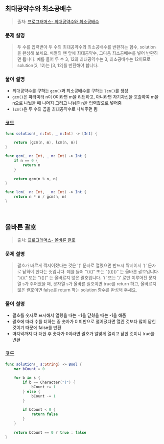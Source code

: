 ## 최대공약수와 최소공배수

> 출처: [프로그래머스- 최대공약수와 최소공배수](https://school.programmers.co.kr/learn/courses/30/lessons/12940)

### 문제 설명
> 두 수를 입력받아 두 수의 최대공약수와 최소공배수를 반환하는 함수, solution을 완성해 보세요. 배열의 맨 앞에 최대공약수, 그다음 최소공배수를 넣어 반환하면 됩니다. 예를 들어 두 수 3, 12의 최대공약수는 3, 최소공배수는 12이므로 solution(3, 12)는 [3, 12]를 반환해야 합니다.

### 풀이 설명
- 최대공약수를 구하는 `gcm()`과 최소공배수를 구하는 `lcm()`를 생성
- `gcm()`은 파라미터 n이 0이라면 m을 리턴하고, 아니라면 자기자신을 호출하여 m을 n으로 나눴을 때 나머지 그리고 나눠준 n을 입력값으로 넣어줌
- `lcm()`은 두 수의 곱을 최대공약수로 나눠주면 됨 

### 코드
```swift
func solution(_ n:Int, _ m:Int) -> [Int] {
    
    return [gcm(n, m), lcm(n, m)]
}

func gcm(_ n: Int, _ m: Int) -> Int {
    if n == 0 {
        return m
    }
    
    return gcm(m % n, n)
}

func lcm(_ n: Int, _ m: Int) -> Int {
    return n * m / gcm(n, m)
}
```

</br>

## 올바른 괄호

> 출처: [프로그래머스- 올바른 괄호](https://school.programmers.co.kr/learn/courses/30/lessons/12909)

### 문제 설명
> 괄호가 바르게 짝지어졌다는 것은 '(' 문자로 열렸으면 반드시 짝지어서 ')' 문자로 닫혀야 한다는 뜻입니다. 예를 들어
"()()" 또는 "(())()" 는 올바른 괄호입니다.
")()(" 또는 "(()(" 는 올바르지 않은 괄호입니다.
'(' 또는 ')' 로만 이루어진 문자열 s가 주어졌을 때, 문자열 s가 올바른 괄호이면 true를 return 하고, 올바르지 않은 괄호이면 false를 return 하는 solution 함수를 완성해 주세요.

### 풀이 설명
- 괄호를 숫자로 표시해서 열렸을 때는 +1을 닫혔을 때는 -1을 해줌
- 괄호에 따라 수를 더하는 중 숫자가 0 미만으로 떨어졌다면 열린 것보다 많이 닫힌 것이기 때문에 false를 반환
- 마지막까지 다 더한 후 숫자가 0이라면 괄호가 알맞게 열리고 닫힌 것이니 true를 반환

### 코드
```swift
func solution(_ s:String) -> Bool {
    var bCount = 0
    
    for b in s {
        if b == Character("(") {
            bCount += 1
        } else {
            bCount -= 1
        }
        
        if bCount < 0 {
            return false
        }
    }
    
    return bCount == 0 ? true : false
}
```
